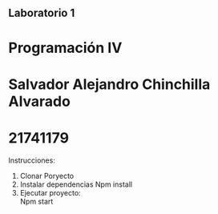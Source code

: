 ## Laboratorio 1

# Programación IV
# Salvador Alejandro Chinchilla Alvarado
# 21741179

Instrucciones:
1. Clonar Poryecto
2. Instalar dependencias
            Npm install
3. Ejecutar  proyecto:       
            Npm start         